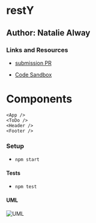 # restY 

## Author: Natalie Alway

### Links and Resources
* [submission PR]()
<!-- * [Travis]()
* [jsdocs]() -->
* [Code Sandbox](https://codesandbox.io/s/kind-forest-zbtvc)
<!-- * [Deployment]() -->

# Components
`<App />` <br> 
`<ToDo />` <br>
`<Header />` <br>
`<Footer />`<br>


### Setup
* `npm start`
  
#### Tests
* `npm test`

#### UML
![UML](./src/assets/lab31UML.jpg)